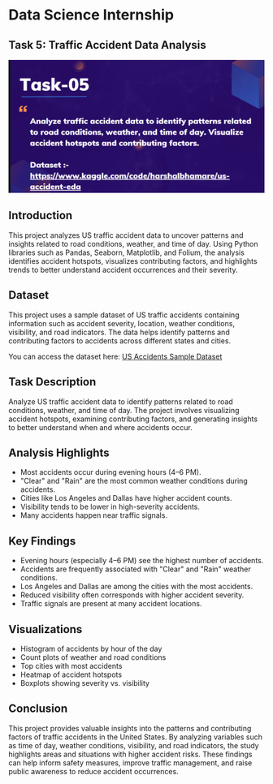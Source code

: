 # Data Science Internship
## Task 5: Traffic Accident Data Analysis
![Screenshot](Task5.png)
## Introduction

This project analyzes US traffic accident data to uncover patterns and insights related to road conditions, weather, and time of day. Using Python libraries such as Pandas, Seaborn, Matplotlib, and Folium, the analysis identifies accident hotspots, visualizes contributing factors, and highlights trends to better understand accident occurrences and their severity.
## Dataset

This project uses a sample dataset of US traffic accidents containing information such as accident severity, location, weather conditions, visibility, and road indicators. The data helps identify patterns and contributing factors to accidents across different states and cities.

You can access the dataset here: [US Accidents Sample Dataset](https://www.kaggle.com/datasets/sobhanmoosavi/us-accidents)
## Task Description

Analyze US traffic accident data to identify patterns related to road conditions, weather, and time of day. The project involves visualizing accident hotspots, examining contributing factors, and generating insights to better understand when and where accidents occur.
## Analysis Highlights

- Most accidents occur during evening hours (4–6 PM).
- "Clear" and "Rain" are the most common weather conditions during accidents.
- Cities like Los Angeles and Dallas have higher accident counts.
- Visibility tends to be lower in high-severity accidents.
- Many accidents happen near traffic signals.
## Key Findings

- Evening hours (especially 4–6 PM) see the highest number of accidents.
- Accidents are frequently associated with "Clear" and "Rain" weather conditions.
- Los Angeles and Dallas are among the cities with the most accidents.
- Reduced visibility often corresponds with higher accident severity.
- Traffic signals are present at many accident locations.
## Visualizations

- Histogram of accidents by hour of the day
- Count plots of weather and road conditions
- Top cities with most accidents
- Heatmap of accident hotspots
- Boxplots showing severity vs. visibility
## Conclusion

This project provides valuable insights into the patterns and contributing factors of traffic accidents in the United States. By analyzing variables such as time of day, weather conditions, visibility, and road indicators, the study highlights areas and situations with higher accident risks. These findings can help inform safety measures, improve traffic management, and raise public awareness to reduce accident occurrences.
